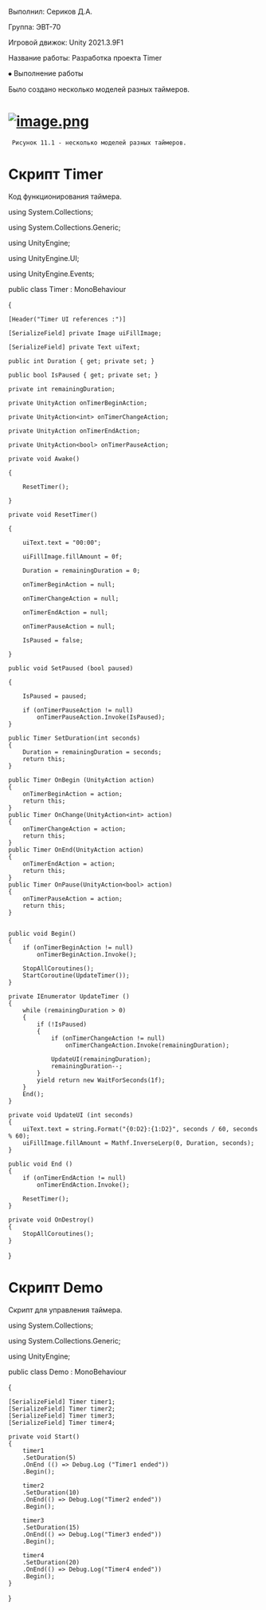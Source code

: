 
Выполнил: Сериков Д.А.

Группа: ЭВТ-70

Игровой движок: Unity 2021.3.9F1

Название работы: Разработка проекта Timer

⦁	Выполнение работы

Было создано несколько моделей разных таймеров.
 
# [![image.png](https://i.postimg.cc/QMDfXYgc/image.png)](https://postimg.cc/v4PrhzNm) 
 
     Рисунок 11.1 - несколько моделей разных таймеров.

#	Скрипт Timer

Код функционирования таймера.

using System.Collections;

using System.Collections.Generic;

using UnityEngine;

using UnityEngine.UI;

using UnityEngine.Events;

public class Timer : MonoBehaviour

{

    [Header("Timer UI references :")]
    
    [SerializeField] private Image uiFillImage;
    
    [SerializeField] private Text uiText;

    public int Duration { get; private set; }

    public bool IsPaused { get; private set; }

    private int remainingDuration;

    private UnityAction onTimerBeginAction;
    
    private UnityAction<int> onTimerChangeAction;
    
    private UnityAction onTimerEndAction;
    
    private UnityAction<bool> onTimerPauseAction;

    private void Awake()
    
    {
    
        ResetTimer();
        
    }

    private void ResetTimer()
    
    {
    
        uiText.text = "00:00";
        
        uiFillImage.fillAmount = 0f;

        Duration = remainingDuration = 0;

        onTimerBeginAction = null;
        
        onTimerChangeAction = null;
        
        onTimerEndAction = null;
        
        onTimerPauseAction = null;

        IsPaused = false;
        
    }

    public void SetPaused (bool paused)
    
    {
    
        IsPaused = paused;

        if (onTimerPauseAction != null)
            onTimerPauseAction.Invoke(IsPaused);
    }

    public Timer SetDuration(int seconds)
    {
        Duration = remainingDuration = seconds;
        return this;
    }

    public Timer OnBegin (UnityAction action)
    {
        onTimerBeginAction = action;
        return this;
    }
    public Timer OnChange(UnityAction<int> action)
    {
        onTimerChangeAction = action;
        return this;
    }
    public Timer OnEnd(UnityAction action)
    {
        onTimerEndAction = action;
        return this;
    }
    public Timer OnPause(UnityAction<bool> action)
    {
        onTimerPauseAction = action;
        return this;
    }


    public void Begin()
    {
        if (onTimerBeginAction != null)
            onTimerBeginAction.Invoke();

        StopAllCoroutines();
        StartCoroutine(UpdateTimer());
    }

    private IEnumerator UpdateTimer ()
    {
        while (remainingDuration > 0)
        {
            if (!IsPaused)
            {
                if (onTimerChangeAction != null)
                    onTimerChangeAction.Invoke(remainingDuration);

                UpdateUI(remainingDuration);
                remainingDuration--;
            }
            yield return new WaitForSeconds(1f);
        }
        End();
    }

    private void UpdateUI (int seconds)
    {
        uiText.text = string.Format("{0:D2}:{1:D2}", seconds / 60, seconds % 60);
        uiFillImage.fillAmount = Mathf.InverseLerp(0, Duration, seconds);
    }

    public void End ()
    {
        if (onTimerEndAction != null)
            onTimerEndAction.Invoke();

        ResetTimer();
    }

    private void OnDestroy()
    {
        StopAllCoroutines();
    }
}

#	Скрипт Demo

Скрипт для управления таймера.

using System.Collections;

using System.Collections.Generic;

using UnityEngine;

public class Demo : MonoBehaviour

{

    [SerializeField] Timer timer1;
    [SerializeField] Timer timer2;
    [SerializeField] Timer timer3;
    [SerializeField] Timer timer4;

    private void Start()
    {
        timer1
        .SetDuration(5)
        .OnEnd (() => Debug.Log ("Timer1 ended"))
        .Begin();

        timer2
        .SetDuration(10)
        .OnEnd(() => Debug.Log("Timer2 ended"))
        .Begin();

        timer3
        .SetDuration(15)
        .OnEnd(() => Debug.Log("Timer3 ended"))
        .Begin();

        timer4
        .SetDuration(20)
        .OnEnd(() => Debug.Log("Timer4 ended"))
        .Begin();
    }
}

